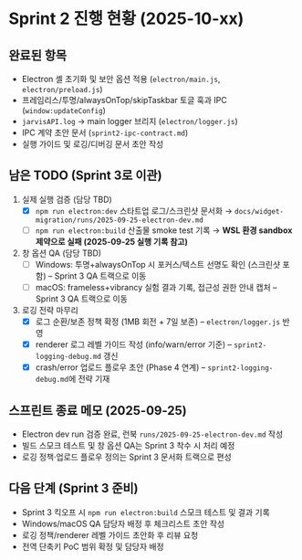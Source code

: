 # Sprint 2 진행 현황 (2025-10-xx)

## 완료된 항목
- Electron 셸 초기화 및 보안 옵션 적용 (`electron/main.js`, `electron/preload.js`)
- 프레임리스/투명/alwaysOnTop/skipTaskbar 토글 훅과 IPC (`window:updateConfig`)
- `jarvisAPI.log` → main logger 브리지 (`electron/logger.js`)
- IPC 계약 초안 문서 (`sprint2-ipc-contract.md`)
- 실행 가이드 및 로깅/디버깅 문서 초안 작성

## 남은 TODO (Sprint 3로 이관)
1. 실제 실행 검증 (담당 TBD)
   - [x] `npm run electron:dev` 스타트업 로그/스크린샷 문서화 → `docs/widget-migration/runs/2025-09-25-electron-dev.md`
   - [ ] `npm run electron:build` 산출물 smoke test 기록 → **WSL 환경 sandbox 제약으로 실패 (2025-09-25 실행 기록 참고)**
2. 창 옵션 QA (담당 TBD)
   - [ ] Windows: 투명+alwaysOnTop 시 포커스/텍스트 선명도 확인 (스크린샷 포함) – Sprint 3 QA 트랙으로 이동
   - [ ] macOS: frameless+vibrancy 실험 결과 기록, 접근성 권한 안내 캡처 – Sprint 3 QA 트랙으로 이동
3. 로깅 전략 마무리
   - [x] 로그 순환/보존 정책 확정 (1MB 회전 + 7일 보존) – `electron/logger.js` 반영
   - [x] renderer 로그 레벨 가이드 작성 (info/warn/error 기준) – `sprint2-logging-debug.md` 갱신
   - [x] crash/error 업로드 플로우 초안 (Phase 4 연계) – `sprint2-logging-debug.md`에 전략 기재

## 스프린트 종료 메모 (2025-09-25)
- Electron dev run 검증 완료, 런북 `runs/2025-09-25-electron-dev.md` 작성
- 빌드 스모크 테스트 및 창 옵션 QA는 Sprint 3 착수 시 처리 예정
- 로깅 정책·업로드 플로우 정의는 Sprint 3 문서화 트랙으로 편성

## 다음 단계 (Sprint 3 준비)
- Sprint 3 킥오프 시 `npm run electron:build` 스모크 테스트 및 결과 기록
- Windows/macOS QA 담당자 배정 후 체크리스트 초안 작성
- 로깅 정책/renderer 레벨 가이드 초안화 후 리뷰 요청
- 전역 단축키 PoC 범위 확정 및 담당자 배정
